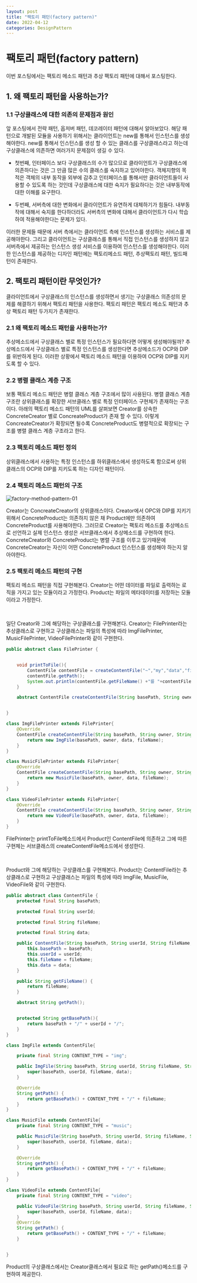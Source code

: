 ```yaml
---
layout: post
title: "팩토리 패턴(factory pattern)"
date: 2022-04-12
categories: DesignPattern
---
```


# 팩토리 패턴(factory pattern)

이번 포스팅에서는 팩토리 메소드 패턴과 추상 팩토리 패턴에 대해서 포스팅한다.

## 1. 왜 팩토리 패턴을 사용하는가? 

### 1.1 구상클래스에 대한 의존의 문제점과 원인

앞 포스팅에서 전략 패턴, 옵저버 패턴, 데코레이터 패턴에 대해서 알아보았다. 해당 패턴으로 개발된 모듈을 사용하기 위해서는 클라이언트는 new를 통해서 인스턴스를 생성해야한다. new를 통해서 인스턴스를 생성 할 수 있는 클래스를 구상클래스라고 하는데 구상클래스에 의존하면 여러가지 문제점이 생길 수 있다.

* 첫번째, 인터페이스 보다 구상클래스의 수가 많으므로 클라이언트가 구상클래스에 의존하다는 것은 그 만큼 많은 수의 클래스를 숙지하고 있어야한다. 객체지향의 목적은 객체의 내부 동작을 외부에 감추고 인터페이스를 통해서만 클라이언트들이 사용할 수 있도록 하는 것인데 구상클래스에 대한 숙지가 필요하다는 것은 내부동작에 대한 이해를 요구한다.

* 두번째, 서버측에 대한 변화에서 클라이언트가 유연하게 대체하기가 힘들다. 내부동작에 대해서 숙지를 한다하더라도 서버측의 변화에 대해서 클라이언트가 다시 학습하여 적용해야한다는 문제가 있다. 

이러한 문제들 때문에 서버 측에서는 클라이언트 측에 인스턴스를 생성하는 서비스를 제공해야한다. 그리고 클라이언트는 구상클래스를 통해서 직접 인스턴스를 생성하지 않고 서버측에서 제공하는 인스턴스 생성 서비스를 이용하여 인스턴스를 생성해야한다. 이러한 인스턴스를 제공하는 디자인 패턴에는 팩토리메소드 패턴, 추상팩토리 패턴, 빌드패턴이 존재한다.

## 2. 팩토리 패턴이란 무엇인가?

클라이언트에서 구상클래스의 인스턴스를 생성하면서 생기는 구상클래스 의존성의 문제를 해결하기 위해서 팩토리 패턴을 사용한다. 팩토리 패턴은 팩토리 메소도 패턴과 추상 팩토리 패턴 두가지가 존재한다.

### 2.1 왜 팩토리 메소드 패턴을 사용하는가?

추상메소드에서 구상클래스 별로 특정 인스턴스가 필요하다면 어떻게 생성해야될까? 추상메소드에서 구상클래스 별로 특정 인스턴스를 생성한다면 추상메소드가 OCP와 DIP를 위반하게 된다. 이러한 상황에서 팩토리 메소드 패턴을 이용하여 OCP와 DIP를 지키도록 할 수 있다.

### 2.2 병렬 클래스 계층 구조

보통 팩토리 메소드 패턴은 병렬 클래스 계층 구조에서 많이 사용된다. 병렬 클래스 계층 구조란 상위클래스를 확장한 서브클래스 별로 특정 인터페이스 구현체가 존재하는 구조이다. 아래의 팩토리 메소드 패턴의 UML를 살펴보면 Creator를 상속한 ConcreteCreator 별로 ConcreateProduct가 존재 할 수 있다. 이렇게 ConcreateCreator가 확장되면 될수록 ConcreteProduct도 병렬적으로 확장되는 구조를 병렬 클래스 계층 구조라고 한다.

### 2.3 팩토리 메소드 패턴 정의

상위클래스에서 사용하는 특정 인스턴스를 하위클래스에서 생성하도록 함으로써 상위클래스의 OCP와 DIP를 지키도록 하는 디자인 패턴이다.

### 2.4 팩토리 메소드 패턴의 구조

![factory-method-pattern-01](/public/images/factory-method-pattern-01.png)

Creator는 ConcreateCreator의 상위클래스이다. Creator에서 OPC와 DIP를 지키기 위해서 ConcreteProduct는 의존하지 않은 채 Product에만 의존하여 ConcreteProduct를 사용해야한다. 그러므로 Creator는 팩토리 메소드를 추상메소드로 선언하고 실제 인스턴스 생성은 서브클래스에서 추상메소드를 구현하여 한다. ConcreteCreator와 ConcreteProduct는 병렬 구조를 이루고 있기때문에 ConcreteCreator는 자신이 어떤 ConcreteProduct 인스턴스를 생성해야 하는지 알아야한다.

### 2.5 팩토리 메소드 패턴의 구현

팩토리 메소드 패턴을 직접 구현해본다. Creator는 어떤 데이터를 파일로 출력하는 로직을 가지고 있는 모듈이라고 가정한다. Product는 파일의 메타데이터를 저장하는 모듈이라고 가정한다.

<br>

일단 Creator와 그에 해당하는 구상클래스를 구현해본다. Creator는 FilePrinter라는 추상클래스로 구현하고 구상클래스는 파일의 특성에 따라 ImgFilePrinter, MusicFilePrinter, VideoFilePrinter와 같이 구현한다.

```java
public abstract class FilePrinter {


    void printToFile(){
        ContentFile contentFile = createContentFile("~","my","data","filename");
        contentFile.getPath();
        System.out.println(contentFile.getFileName() +"를 "+contentFile.getPath() +"에 파일로 출력한다.");
    }

    abstract ContentFile createContentFile(String basePath, String owner, String data, String fileName);


}

class ImgFilePrinter extends FilePrinter{
    @Override
    ContentFile createContentFile(String basePath, String owner, String data, String fileName) {
        return new ImgFile(basePath, owner, data, fileName);
    }
}

class MusicFilePrinter extends FilePrinter{
    @Override
    ContentFile createContentFile(String basePath, String owner, String data, String fileName) {
        return new MusicFile(basePath, owner, data, fileName);
    }
}

class VideoFilePrinter extends FilePrinter{
    @Override
    ContentFile createContentFile(String basePath, String owner, String data, String fileName) {
        return new VideoFile(basePath, owner, data, fileName);
    }
}

```

FilePrinter는 printToFile메소드에서 Product인 ContentFile에 의존하고 그에 따른 구현체는 서브클래스의 createContentFile메소드에서 생성한다.

<br>

Product와 그에 해당하는 구상클래스를 구현해본다. Product는 ContentFile라는 추상클래스로 구현하고 구상클래스는 파일의 특성에 따라 ImgFile, MusicFile, VideoFile와 같이 구현한다.

```java
public abstract class ContentFile {
    protected final String basePath;

    protected final String userId;

    protected final String fileName;

    protected final String data;

    public ContentFile(String basePath, String userId, String fileName, String data) {
        this.basePath = basePath;
        this.userId = userId;
        this.fileName = fileName;
        this.data = data;
    }

    public String getFileName() {
        return fileName;
    }

    abstract String getPath();


    protected String getBasePath(){
        return basePath + "/" + userId + "/";
    }
}

class ImgFile extends ContentFile{

    private final String CONTENT_TYPE = "img";

    public ImgFile(String basePath, String userId, String fileName, String data) {
        super(basePath, userId, fileName, data);
    }

    @Override
    String getPath() {
        return getBasePath() + CONTENT_TYPE + "/" + fileName;
    }
}

class MusicFile extends ContentFile{
    private final String CONTENT_TYPE = "music";

    public MusicFile(String basePath, String userId, String fileName, String data) {
        super(basePath, userId, fileName, data);
    }

    @Override
    String getPath() {
        return getBasePath() + CONTENT_TYPE + "/" + fileName;
    }
}

class VideoFile extends ContentFile{
    private final String CONTENT_TYPE = "video";

    public VideoFile(String basePath, String userId, String fileName, String data) {
        super(basePath, userId, fileName, data);
    }
    @Override
    String getPath() {
        return getBasePath() + CONTENT_TYPE + "/" + fileName;
    }


}
```

Product의 구상클래스에서는 Creator클래스에서 필요로 하는 getPath()메소드를 구현하여 제공한다.